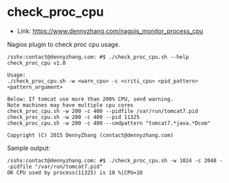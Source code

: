 check_proc_cpu
==============

- Link: https://www.dennyzhang.com/nagois_monitor_process_cpu

Nagios plugin to check proc cpu usage.

```
/sshx:contact@dennyzhang.com: #$ ./check_proc_cpu.sh --help
check_proc_cpu v1.0

Usage:
./check_proc_cpu.sh -w <warn_cpu> -c <criti_cpu> <pid_pattern> <pattern_argument>

Below: If tomcat use more than 200% CPU, send warning.
Note machines may have multiple cpu cores
check_proc_cpu.sh -w 200 -c 400 --pidfile /var/run/tomcat7.pid
check_proc_cpu.sh -w 200 -c 400 --pid 11325
check_proc_cpu.sh -w 200 -c 400 --cmdpattern "tomcat7.*java.*Dcom"

Copyright (C) 2015 DennyZhang (contact@dennyzhang.com)
```

Sample output:
```
/sshx:contact@dennyzhang.com: #$ ./check_proc_cpu.sh -w 1024 -c 2048 --pidfile "/var/run/tomcat7.pid"
OK CPU used by process(11325) is 10 %|CPU=10
```
